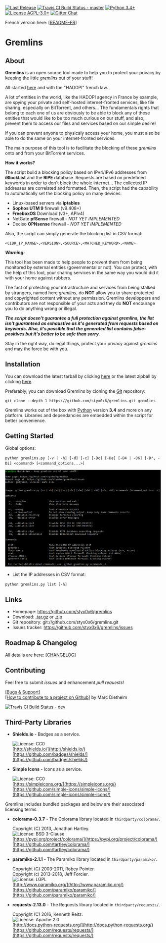 [![Last Release](https://img.shields.io/github/tag/styx0x6/gremlins.svg?logo=github&label=Release&colorB=34bf49)](https://github.com/styx0x6/gremlins)
[![Travis CI Build Status - master](https://img.shields.io/travis/styx0x6/gremlins/master.svg?logo=travis&label=master)](https://travis-ci.org/styx0x6/gremlins)
[![Python 3.4+](https://img.shields.io/badge/Python-3.4+-blue.svg?logo=python)](https://www.python.org/)
[![License AGPL-3.0+](https://img.shields.io/badge/License-AGPL--3.0+-blue.svg)](https://raw.githubusercontent.com/styx0x6/gremlins/master/LICENSE)
[![Gitter Chat](https://img.shields.io/badge/Gitter-styx0x6%2fGremlins%20%e2%86%92-grey.svg?logo=gitter&colorB=ed1965)](https://gitter.im/styx0x6/Gremlins)

French version here: [[README-FR](README-FR.md)]

# Gremlins

About
----

**Gremlins** is an open source tool made to help you to protect your privacy by keeping the little *gremlins* out of your stuff!

All started [here](http://seclists.org/fulldisclosure/2011/May/434) and with the "HADOPI" french law.

A lot of entities in the world, like the HADOPI agency in France by example, are spying your private and self-hosted
internet-fronted services, like file sharing, especially on BitTorrent, and others... The fundamentals rights that belong to
each one of us are obviously to be able to block any of these entities that would like to be too much curious on our
stuff, and also, prevent them to access our files and services based on our simple desire!

If you can prevent anyone to physicaly access your home, you must also be able to do the same on your internet-fronted
services.

The main purpose of this tool is to facilitate the blocking of these *gremlins* onto and from your BitTorrent services.

**How it works?**

The script build a blocking policy based on IPv4/IPv6 addresses from **iBlockList** and the **RIPE** database. Requests
are based on predefined keywords in order to don't block the whole internet... The collected IP addresses are correlated and formatted. Then, the script had the capability to
automatically set the blocking policy on many devices:

* Linux-based servers via **iptables**
* **Sophos UTM 9** firewall (v9.408+)
* **FreeboxOS** Download (v3+, APIv4)
* NetGate **pfSense** firewall _- NOT YET IMPLEMENTED_
* Deciso **OPNsense** firewall _- NOT YET IMPLEMENTED_

Also, the script can simply generate the blocking list in CSV format:

    <CIDR_IP_RANGE>,<VERSION>,<SOURCE>,<MATCHED_KEYWORD>,<NAME>

_**Warning:**_

This tool has been made to help people to prevent them from being monitored by external entities (governmental or not).
You can protect, with the help of this tool, your sharing services in the same way you
would did it with your home against rubbers.

The fact of protecting your infrastructure and services from being stalked by strangers, named here *gremlins*, do
**NOT** allow you to share protected and copyrighted content without any permission. Gremlins developpers and
contributors are not responsible of your acts and they do **NOT** encourage you to do anything wrong or illegal.

_**The script doesn't guarantee a full protection against gremlins, the list isn't guaranteed as exhaustive as
it's generated from requests based on keywords. Also, it's possible that the generated list contains false-positives but
it's better to be safe than sorry.**_

Stay in the right way, do legal things, protect your privacy against *gremlins* and may the force be with you.

Installation
----

You can download the latest tarball by clicking [here](https://github.com/styx0x6/gremlins/tarball/master) or the
latest zipball by clicking [here](https://github.com/styx0x6/gremlins/zipball/master).

Preferably, you can download Gremlins by cloning the [Git](https://github.com/styx0x6/gremlins) repository:

    git clone --depth 1 https://github.com/styx0x6/gremlins.git gremlins

Gremlins works out of the box with [Python](http://www.python.org/download/) version **3.4** and more on any platform.
Libraries and dependancies are embedded within the script for better convenience.

Getting Started
----

Global options:

`python gremlins.py [-v | -h] [-d] [-c] [-Dc] [-De] [-D4 | -D6] [-Dr, -Di] <command> [<command_options...>]`

![help](help.png)

* List the IP addresses in CSV format:

`python gremlins.py list [-h]`

Links
----

* Homepage: https://github.com/styx0x6/gremlins
* Download: [.tar.gz](https://github.com/styx0x6/gremlins/tarball/master) or [.zip](https://github.com/styx0x6/gremlins/zipball/master)
* Git repository: git://github.com/styx0x6/gremlins.git
* Issues tracker: https://github.com/styx0x6/gremlins/issues

Roadmap & Changelog
----

All details are here: [[CHANGELOG](CHANGELOG.md)]

Contributing
----

Feel free to submit *issues* and enhancement *pull requests*!

[[Bugs & Support](https://github.com/styx0x6/gremlins/issues)]  
[[How to contribute to a project on Github](https://gist.github.com/MarcDiethelm/7303312)] by Marc Diethelm

[![Travis CI Build Status - dev](https://img.shields.io/travis/styx0x6/gremlins/dev.svg?logo=travis&label=dev)](https://travis-ci.org/styx0x6/gremlins)

Third-Party Libraries
----

* **Shields.io** - Badges as a service.

    ![License: CC0](https://img.shields.io/badge/License-CC0-lightgrey.svg)  
    [http://shields.io/](http://shields.io/)  
    [https://github.com/badges/shields/](https://github.com/badges/shields/)

* **Simple Icons** - Icons as a service.

    ![License: CC0](https://img.shields.io/badge/License-CC0-lightgrey.svg)  
    [https://simpleicons.org/](https://simpleicons.org/)  
    [https://github.com/simple-icons/simple-icons/](https://github.com/simple-icons/simple-icons/)

Gremlins includes bundled packages and below are their associated licensing terms:

* **colorama-0.3.7** - The Colorama library located in `thirdparty/colorama/`.

    Copyright (C) 2013, Jonathan Hartley.  
    ![License: BSD 3-Clause](https://img.shields.io/badge/License-BSD%203--Clause-orange.svg)  
    [https://pypi.org/project/colorama/](https://pypi.org/project/colorama/)  
    [https://github.com/tartley/colorama/](https://github.com/tartley/colorama/)

* **paramiko-2.1.1** - The Paramiko library located in `thirdparty/paramiko/`.

    Copyright (C) 2003-2011, Robey Pointer.  
    Copyright (c) 2013-2018, Jeff Forcier.  
    ![License: LGPL](https://img.shields.io/badge/License-LGPL-blue.svg)  
    [http://www.paramiko.org/](http://www.paramiko.org/)  
    [https://github.com/paramiko/paramiko/](https://github.com/paramiko/paramiko/)

* **requests-2.13.0** - The Requests library located in `thirdparty/requests/`.

    Copyright (C) 2016, Kenneth Reitz.  
    ![License: Apache 2.0](https://img.shields.io/badge/License-Apache%202.0-yellowgreen.svg)  
    [http://docs.python-requests.org/](http://docs.python-requests.org/)  
    [https://github.com/requests/requests/](https://github.com/requests/requests/)
